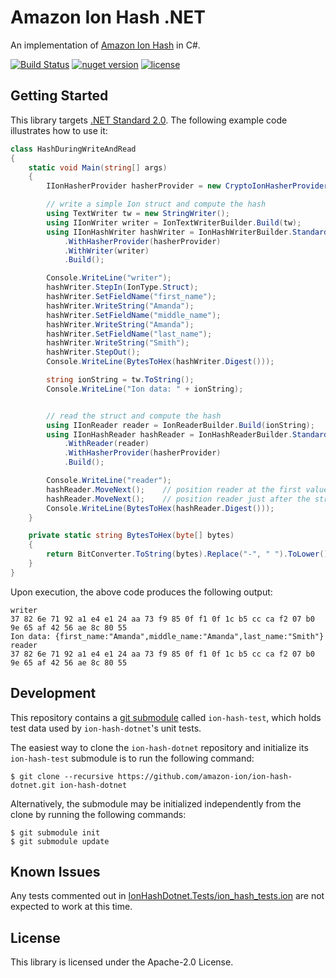 # Amazon Ion Hash .NET

An implementation of [Amazon Ion Hash](http://amzn.github.io/ion-hash) in C#.

[![Build Status](https://github.com/amazon-ion/ion-hash-dotnet/workflows/Ion%20Hash%20DotNet%20CI/badge.svg)](https://github.com/amazon-ion/ion-hash-dotnet/actions?query=workflow%3A%22Ion+Hash+DotNet+CI%22)
[![nuget version](https://img.shields.io/nuget/v/Amazon.IonHashDotnet)](https://www.nuget.org/packages/Amazon.IonHashDotnet)
[![license](https://img.shields.io/hexpm/l/plug.svg)](https://github.com/amazon-ion/ion-hash-dotnet/blob/master/LICENSE)

## Getting Started

This library targets [.NET Standard 2.0](https://dotnet.microsoft.com/platform/dotnet-standard).  The following example code
illustrates how to use it:

```C#
class HashDuringWriteAndRead
{
    static void Main(string[] args)
    {
        IIonHasherProvider hasherProvider = new CryptoIonHasherProvider("SHA-256");

        // write a simple Ion struct and compute the hash
        using TextWriter tw = new StringWriter();
        using IIonWriter writer = IonTextWriterBuilder.Build(tw);
        using IIonHashWriter hashWriter = IonHashWriterBuilder.Standard()
            .WithHasherProvider(hasherProvider)
            .WithWriter(writer)
            .Build();

        Console.WriteLine("writer");
        hashWriter.StepIn(IonType.Struct);
        hashWriter.SetFieldName("first_name");
        hashWriter.WriteString("Amanda");
        hashWriter.SetFieldName("middle_name");
        hashWriter.WriteString("Amanda");
        hashWriter.SetFieldName("last_name");
        hashWriter.WriteString("Smith");
        hashWriter.StepOut();
        Console.WriteLine(BytesToHex(hashWriter.Digest()));

        string ionString = tw.ToString();
        Console.WriteLine("Ion data: " + ionString);


        // read the struct and compute the hash
        using IIonReader reader = IonReaderBuilder.Build(ionString);
        using IIonHashReader hashReader = IonHashReaderBuilder.Standard()
            .WithReader(reader)
            .WithHasherProvider(hasherProvider)
            .Build();

        Console.WriteLine("reader");
        hashReader.MoveNext();    // position reader at the first value
        hashReader.MoveNext();    // position reader just after the struct
        Console.WriteLine(BytesToHex(hashReader.Digest()));
    }

    private static string BytesToHex(byte[] bytes)
    {
        return BitConverter.ToString(bytes).Replace("-", " ").ToLower();
    }
}
```

Upon execution, the above code produces the following output:
```
writer
37 82 6e 71 92 a1 e4 e1 24 aa 73 f9 85 0f f1 0f 1c b5 cc ca f2 07 b0 9e 65 af 42 56 ae 8c 80 55
Ion data: {first_name:"Amanda",middle_name:"Amanda",last_name:"Smith"}
reader
37 82 6e 71 92 a1 e4 e1 24 aa 73 f9 85 0f f1 0f 1c b5 cc ca f2 07 b0 9e 65 af 42 56 ae 8c 80 55
```

## Development

This repository contains a [git submodule](https://git-scm.com/docs/git-submodule)
called `ion-hash-test`, which holds test data used by `ion-hash-dotnet`'s unit tests.

The easiest way to clone the `ion-hash-dotnet` repository and initialize its `ion-hash-test`
submodule is to run the following command:

```
$ git clone --recursive https://github.com/amazon-ion/ion-hash-dotnet.git ion-hash-dotnet
```

Alternatively, the submodule may be initialized independently from the clone
by running the following commands:

```
$ git submodule init
$ git submodule update
```


## Known Issues

Any tests commented out in [IonHashDotnet.Tests/ion_hash_tests.ion](https://github.com/amazon-ion/ion-hash-dotnet/blob/master/IonHashDotnet.Tests/ion_hash_tests.ion)
are not expected to work at this time.


## License

This library is licensed under the Apache-2.0 License.
